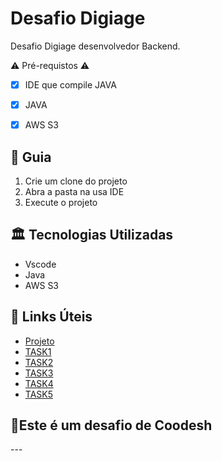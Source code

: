 <h1>Desafio Digiage </h1>
<p> Desafio Digiage desenvolvedor Backend.<br>

⚠️ Pré-requistos ⚠️
</h2>

- [x] IDE que compile JAVA

- [x] JAVA

- [x] AWS S3

<h2> 🚦 Guia </h2>

<ol>
    <li>Crie um clone do projeto</li>
    <li>Abra a pasta na usa IDE</li>
    <li>Execute o projeto</li>
</ol>

<h2>🏛️ Tecnologias Utilizadas</h2>

<ul>
    <li>Vscode</li>
    <li>Java</li>
    <li>AWS S3</li>
</ul>

<h2>🔗 Links Úteis</h2>
<ul>
    <li><a href="https://github.com/vitorc7/task/tree/main">Projeto</a></li>
    <li><a href="https://github.com/vitorc7/task/blob/main/myinterview/src/main/java/com/example/TASK1.java">TASK1</a></li>
    <li><a href="https://github.com/vitorc7/task/blob/main/myinterview/src/main/java/com/example/TASK2.java">TASK2</a></li>
    <li><a href="https://github.com/vitorc7/task/blob/main/myinterview/src/main/java/com/example/TASK3.java">TASK3</a></li>
    <li><a href="https://github.com/vitorc7/task/blob/main/myinterview/src/main/java/com/example/TASK4.java">TASK4</a></li>
    <li><a href="https://github.com/vitorc7/task/blob/main/myinterview/src/main/java/com/example/TASK5.java">TASK5</a></li>

</ul>

<h2> 🤝Este é um desafio de Coodesh </h2>
---

